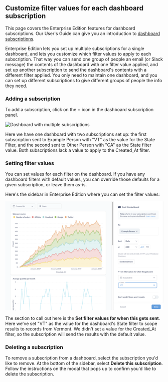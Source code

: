 
## Customize filter values for each dashboard subscription

This page covers the Enterprise Edition features for dashboard subscriptions. Our User's Guide can give you an introduction to [dashboard subscriptions](../users-guide/dashboard-subscriptions.md). 

Enterprise Edition lets you set up multiple subscriptions for a single dashboard, and lets you customize which filter values to apply to each subscription. That way you can send one group of people an email (or Slack message) the contents of the dashboard with one filter value applied, and set up another subscription to send the dashboard's contents with a different filter applied. You only need to maintain one dashboard, and you can set up different subscriptions to give different groups of people the info they need. 

### Adding a subscription

To add a subscription, click on the **+** icon in the dashboard subscription panel.

![Dashboard with multiple subscriptions](./images/dashboard-subscriptions/multiple-subscriptions.png)

Here we have one dashboard with two subscriptions set up: the first subscription sent to Example Person with "VT" as the value for the State Filter, and the second sent to Other Person with "CA" as the State filter value. Both subscriptions lack a value to apply to the Created_At filter.

### Setting filter values

You can set values for each filter on the dashboard. If you have any dashboard filters with default values, you can override those defaults for a given subscription, or leave them as-is.

Here's the sidebar in Enterprise Edition where you can set the filter values:

![Setting a filter value](./images/dashboard-subscriptions/set-filter-values.png)

The section to call out here is the **Set filter values for when this gets sent**. Here we've set "VT" as the value for the dashboard's State filter to scope results to records from Vermont. We didn't set a value for the Created_At filter, so the subscription will send the results with the default value.

### Deleting a subscription

To remove a subscription from a dashboard, select the subscription you'd like to remove. At the bottom of the sidebar, select **Delete this subscription**. Follow the instructions on the modal that pops up to confirm you'd like to delete the subscription.
